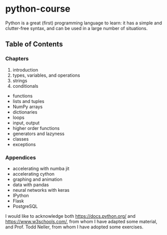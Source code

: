 # python-course

Python is a great (first) programming language to learn: it has a simple and clutter-free syntax, and can be used in a large number of situations.


## Table of Contents

### Chapters
 1. introduction
 2. types, variables, and operations
 3. strings
 4. conditionals
 - functions
 - lists and tuples
 - NumPy arrays
 - dictionaries
 - loops
 - input, output
 - higher order functions
 - generators and lazyness
 - classes
 - exceptions

### Appendices
 - accelerating with numba jit
 - accelerating cython
 - graphing and animation
 - data with pandas
 - neural networks with keras
 - IPython
 - Flask
 - PostgreSQL


I would like to acknowledge both https://docs.python.org/ and https://www.w3schools.com/, from whom I have adapted some material, and Prof. Todd Neller, from whom I have adopted some exercises.
